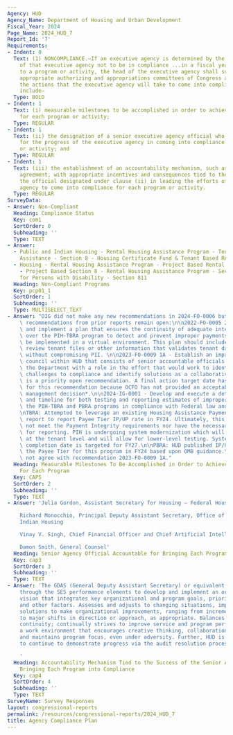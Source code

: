```yaml
---
Agency: HUD
Agency_Name: Department of Housing and Urban Development
Fiscal_Year: 2024
Page_Name: 2024_HUD_7
Report_Id: '7'
Requirements:
- Indent: 0
  Text: (1) NONCOMPLIANCE.—If an executive agency is determined by the Inspector General
    of that executive agency not to be in compliance ...in a fiscal year with respect
    to a program or activity, the head of the executive agency shall submit to the
    appropriate authorizing and appropriations committees of Congress a plan describing
    the actions that the executive agency will take to come into compliance. The plan...shall
    include—
  Type: BOLD
- Indent: 1
  Text: (i) measurable milestones to be accomplished in order to achieve compliance
    for each program or activity;
  Type: REGULAR
- Indent: 1
  Text: (ii) the designation of a senior executive agency official who shall be accountable
    for the progress of the executive agency in coming into compliance for each program
    or activity; and
  Type: REGULAR
- Indent: 1
  Text: (iii) the establishment of an accountability mechanism, such as a performance
    agreement, with appropriate incentives and consequences tied to the success of
    the official designated under clause (ii) in leading the efforts of the executive
    agency to come into compliance for each program or activity.
  Type: REGULAR
SurveyData:
- Answer: Non-Compliant
  Heading: Compliance Status
  Key: com1
  SortOrder: 0
  Subheading: ''
  Type: TEXT
- Answer:
  - Public and Indian Housing - Rental Housing Assistance Program - Tenant Based Rental
    Assistance - Section 8 - Housing Certificate Fund & Tenant Based Rental Assistance
  - Housing - Rental Housing Assistance Program - Project Based Rental Assistance
    - Project Based Section 8 - Rental Housing Assistance Program - Section 236 -Housing
    for Persons with Disability - Section 811
  Heading: Non-Compliant Programs
  Key: pcp01_1
  SortOrder: 1
  Subheading: ''
  Type: MULTISELECT_TEXT
- Answer: "OIG did not make any new recommendations in 2024-FO-0006 but the three\
    \ recommendations from prior reports remain open:\n\n2022-FO-0005 2A - Develop\
    \ and implement a plan that ensures the continuity of adequate internal controls\
    \ over the PIH-TBRA program to detect and prevent improper payments, which can\
    \ be implemented in a virtual environment. This plan should include how HUD can\
    \ review tenant files or other information that validates tenant data remotely\
    \ without compromising PII. \n\n2023-FO-0009 1A - Establish an improper payment\
    \ council within HUD that consists of senior accountable officials from across\
    \ the Department with a role in the effort that would work to identify risks and\
    \ challenges to compliance and identify solutions as a collaborative group. This\
    \ is a priority open recommendation. A final action target date has not been established\
    \ for this recommendation because OCFO has not provided an acceptable proposed\
    \ management decision*.\n\n2024-IG-0001 - Develop and execute a detailed plan\
    \ and timeline for both testing and reporting estimates of improper payments in\
    \ the PIH-TBRA and PBRA programs in compliance with Federal law and OMB guidance.\n\
    \nTBRA: Attempted to leverage an existing Housing Assistance Payment Reconciliation\
    \ report to report Payee Tier IP/UP rate in FY24. Ultimately, this approach did\
    \ not meet the Payment Integrity requirements nor have the necessary precision\
    \ for reporting. PIH is undergoing system modernization which will provide visibility\
    \ at the tenant level and will allow for lower-level testing. System modernization\
    \ completion date is targeted for FY27.\n\nPBRA: HUD published IP/UP rate for\
    \ the Payee Tier for this program in FY24 based upon OMB guidance.\n* HUD does\
    \ not agree with recommendation 2023-FO-0009 1A."
  Heading: Measurable Milestones To Be Accomplished in Order to Achieve Compliance
    For Each Program
  Key: CAP5
  SortOrder: 2
  Subheading: ''
  Type: TEXT
- Answer: 'Julia Gordon, Assistant Secretary for Housing – Federal Housing Commissioner

    Richard Monocchio, Principal Deputy Assistant Secretary, Office of Public and
    Indian Housing

    Vinay V. Singh, Chief Financial Officer and Chief Artificial Intelligence Officer

    Damon Smith, General Counsel'
  Heading: Senior Agency Official Accountable for Bringing Each Program into Compliance
  Key: cap3
  SortOrder: 3
  Subheading: ''
  Type: TEXT
- Answer: 'The GDAS (General Deputy Assistant Secretary) or equivalent are incentivized
    through the SES performance elements to develop and implement an organizational
    vision that integrates key organizational and program goals, priorities, values,
    and other factors. Assesses and adjusts to changing situations, implementing innovative
    solutions to make organizational improvements, ranging from incremental improvements
    to major shifts in direction or approach, as appropriate. Balances change and
    continuity; continually strives to improve service and program performance; creates
    a work environment that encourages creative thinking, collaboration, and transparency;
    and maintains program focus, even under adversity. Further, HUD is incentivized
    to continue to demonstrate progress via the audit resolution process.

    '
  Heading: Accountability Mechanism Tied to the Success of the Senior Agency Official
    Bringing Each Program into Compliance
  Key: cap4
  SortOrder: 4
  Subheading: ''
  Type: TEXT
SurveyName: Survey Responses
layout: congressional-reports
permalink: /resources/congressional-reports/2024_HUD_7
title: Agency Compliance Plan
---
```

